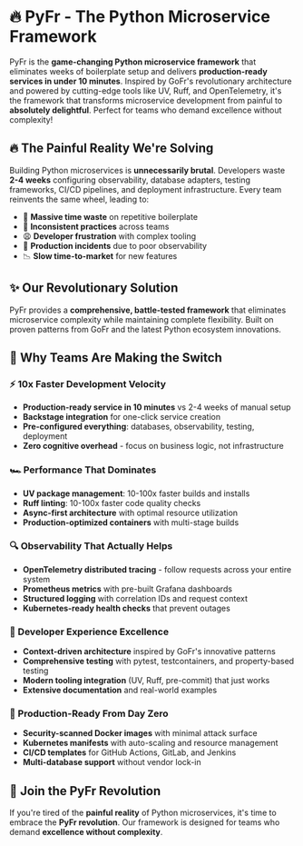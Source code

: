 # 🔥 PyFr - The Python Microservice Framework

PyFr is the **game-changing Python microservice framework** that eliminates weeks of boilerplate setup and delivers **production-ready services in under 10 minutes**. Inspired by GoFr's revolutionary architecture and powered by cutting-edge tools like UV, Ruff, and OpenTelemetry, it's the framework that transforms microservice development from painful to **absolutely delightful**. Perfect for teams who demand excellence without complexity!

## **🔥 The Painful Reality We're Solving**
Building Python microservices is **unnecessarily brutal**. Developers waste **2-4 weeks** configuring observability, database adapters, testing frameworks, CI/CD pipelines, and deployment infrastructure. Every team reinvents the same wheel, leading to:
- 💸 **Massive time waste** on repetitive boilerplate
- 🐛 **Inconsistent practices** across teams  
- 😩 **Developer frustration** with complex tooling
- 🚨 **Production incidents** due to poor observability
- 📉 **Slow time-to-market** for new features

## **✨ Our Revolutionary Solution**
PyFr provides a **comprehensive, battle-tested framework** that eliminates microservice complexity while maintaining complete flexibility. Built on proven patterns from GoFr and the latest Python ecosystem innovations.

## **🚀 Why Teams Are Making the Switch**

### **⚡ 10x Faster Development Velocity**
- **Production-ready service in 10 minutes** vs 2-4 weeks of manual setup
- **Backstage integration** for one-click service creation
- **Pre-configured everything**: databases, observability, testing, deployment
- **Zero cognitive overhead** - focus on business logic, not infrastructure

### **🏎️ Performance That Dominates**
- **UV package management**: 10-100x faster builds and installs
- **Ruff linting**: 10-100x faster code quality checks
- **Async-first architecture** with optimal resource utilization
- **Production-optimized containers** with multi-stage builds

### **🔍 Observability That Actually Helps**
- **OpenTelemetry distributed tracing** - follow requests across your entire system
- **Prometheus metrics** with pre-built Grafana dashboards
- **Structured logging** with correlation IDs and request context
- **Kubernetes-ready health checks** that prevent outages

### **🎯 Developer Experience Excellence**
- **Context-driven architecture** inspired by GoFr's innovative patterns
- **Comprehensive testing** with pytest, testcontainers, and property-based testing
- **Modern tooling integration** (UV, Ruff, pre-commit) that just works
- **Extensive documentation** and real-world examples

### **🐳 Production-Ready From Day Zero**
- **Security-scanned Docker images** with minimal attack surface
- **Kubernetes manifests** with auto-scaling and resource management
- **CI/CD templates** for GitHub Actions, GitLab, and Jenkins
- **Multi-database support** without vendor lock-in

## **🌟 Join the PyFr Revolution**
If you're tired of the **painful reality** of Python microservices, it's time to embrace the **PyFr revolution**. Our framework is designed for teams who demand **excellence without complexity**.

